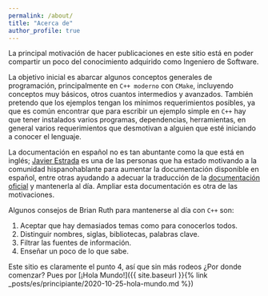 ```yaml
---
permalink: /about/
title: "Acerca de"
author_profile: true
---
```


La principal motivación de hacer publicaciones en este sitio está en poder 
compartir un poco del conocimiento adquirido como Ingeniero de Software.

La objetivo inicial es abarcar algunos conceptos generales de programación, principalmente
en `C++ moderno` con `CMake`, incluyendo conceptos muy básicos, otros 
cuantos intermedios y avanzados. También pretendo que los ejemplos tengan los
mínimos requerimientos posibles, ya que es común encontrar que para 
escribir un ejemplo simple en `C++` hay que tener instalados varios programas, dependencias,
herramientas, en general varios requerimientos que desmotivan a alguien que
esté iniciando a conocer el lenguaje.

[comment]: <> (Hay demasiadas posibilidades para de resolver un problema, y a veces no se sabe por donde empezar.)

La documentación en español no es tan abuntante como la que está en inglés; [Javier Estrada](https://youtu.be/I8lVKve_bEk) 
es una de las personas que ha estado 
motivando a la comunidad hispanohablante para aumentar la documentación 
disponible en español, entre otras ayudando a adecuar la 
traducción de la [documentación oficial](https://es.cppreference.com/) y mantenerla al día. 
Ampliar esta documentación es otra de las motivaciones. 

Algunos consejos de Brian Ruth para mantenerse al día con `C++` son:
1. Aceptar que hay demasiados temas como para conocerlos todos.
2. Distinguir nombres, siglas, bibliotecas, palabras clave.
3. Filtrar las fuentes de información.
4. Enseñar un poco de lo que sabe.

Este sitio es claramente el punto 4, así que sin más rodeos
¿Por donde comenzar? Pues por [¡Hola Mundo!]({{ site.baseurl }}{% link _posts/es/principiante/2020-10-25-hola-mundo.md %})

